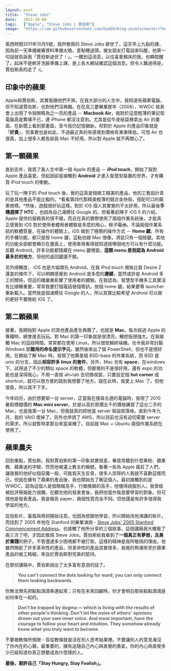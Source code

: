 ```yaml
---
layout: post
title:  "Steve Jobs"
date:   2011-10-09
tags:   ["Apple", "Steve Jobs | 賈伯斯"]
image:  "https://raw.githubusercontent.com/KuoE0/blog-assets/master/feature-photos/2011-10-09-steve-jobs.jpg"
---
```


美西時間2011年10月5號，我所敬佩的 Steve Jobs 辭世了。這天早上九點的課，因為前一天準備被審資料準備太晚，差點睡過頭，被女朋友打電話來叫醒，他第一句話就告訴我「賈伯斯過世了！」。一聽到這消息，以往喜愛賴床的我，也瞬間醒了。起床不是刷牙洗臉準備上課，是上各大網站確認這個消息。但令人難過得是，賈伯斯真的走了 :(。

## 印象中的蘋果

Apple與賈伯斯，其實我跟他們不熟，在我大部分的人生中，我知道有蘋果電腦，但不知道賈伯斯，也對他們沒興趣。在在高三要畢業那年（2008），WWDC 發表會上出現了令我眼睛為之一亮的產品 － **Macbook Air**，我對於這麼輕薄的筆記型電腦真是驚嘆不已，連 iPhone 都沒注意到。尤其是從牛皮紙袋裡拿出 Air 的畫面，在新聞上看到那畫面，至今我仍記憶猶新。但對於 Apple 的產品印象就是「**好貴**」，但事實也是如此，不過最近真的有感覺到價格有漸漸降低。可惜 Air 也很貴，加上很多人都告訴我 Mac 不好用，所以對 Apple 就不再關心了。

## 第一顆蘋果

直到去年，我買了我人生中第一個 Apple 的產品 － **iPod touch**，開始了我對 Apple 產品喜愛。但起因卻是接觸到 **Android** 才進入智慧型裝置的世界，才有購買 iPod touch 的衝動。

玩了玩一陣子的 iPod touch 後，覺的這真是個做工精美的產品，他的工藝設計真的是其他產品不能比擬的。*看看第四代那精美輕薄的鋁合金快殼，搭配可口的蘋果商標。*然後，遊戲很好玩這樣。對於 iOS 個人其實覺的不太好用，所以最後**手機選擇了 HTC** ，也因為自己滿嚮往 Google 的。但看著前陣子 iOS 5 的介紹，Apple 提供的服務真的很不錯，而且在真的實際使用了兩個作業系統後，才能真正感覺到 iOS 對於使用者體用者體驗是多麼的用心，~~除了電池~~。不論兩個作業系統的軟體質量，在操作的體驗上，iOS 做到了極簡的操作方式 － **Home 鍵**。所有的手機功能，都只是按 home 鍵，這點也跟 Mac 很像，滑鼠只有一個按鍵。其他的功能全部都會顯示在畫面上，使用者用看得就知道按哪個地方可以有什麼功能。反觀 Android，許多功能都隱藏在 menu 鍵裡面，**這顆 menu 是我認為 Android 最多於的地方**，但他的返回鍵還不錯。

另外順暢度， iOS 也是大幅領先 Android，在我 iPod touch 規格比我 Desire Z 還差的條件下，可以明顯感覺到 Android 是多麼的**遲緩**，當然或許是 Android 多工的關係，但這的確嚴重影響了使用者的體驗。在我認為，智慧型手機多工其實沒有比順暢重要，常常我要打個電話發個簡訊，按個 home 鍵，結果要等 launcher 重新載入。當然我是個滿嚮往 Google 的人，所以其實比較希望 Android 可以做的更好不要敗給 iOS 了。

## 第二顆蘋果

接著，我開始對 Apple 的其他產品產生興趣了，也就是 **Mac**。每次經過 Apple 的專櫃時，總會進去玩玩。對 Mac 的第一印象就是很漂亮，觸控版很強大。在我接觸 Mac 的這段時間，常常都在使用 Linux，所以很依賴終端機。也令我非常討厭 Windows 那**難用的命名提示字元**，雖然後來出了個 PowerShell，但也不是很好用。在開始了解 Mac 時，發現了他算是個 BSD-base 的作業系統，而 BSD 是 unix 的分支，因此**相容許多 linux 的套件**。另外，Mac 也有 **space**，在windows下，試用過了不少的類似 space 的軟體，但都覺的不是很好用。還有 expo 的功能也是深得我心，不用一直按 alt+tab 去切換視窗，只要設定個 **hot corner** 或 shortcut，就可以很方便的跳到我想要了地方。就在此時，我愛上 Mac 了。但他很貴，所以買不下手。

今年四月，由於想要架一台 server，正當我在搜尋合適的電腦時，發現了 2010 暑假標錯價的 **Mac mini server**，於是以高於原價五千的價格購買了這台二手的 Mac，也是我第一台 Mac，但我就真的把他當 server 架設部落格。直到今年九月，我的 VAIO 壞掉了，另外也申請了 AWS，所以目前也沒有迫切需要 server 的需求，所以就暫時拿那台來當桌機了。目前就 Mac + Ubuntu 兩個作業系統在使用了。

## 蘋果農夫

回到重點，賈伯斯。我對賈伯斯的第一印象其實很差，畢竟常聽到什麼果粉、蘋果教、蘋果迷的字眼，然而他被灌上教主的稱號。看著一些為 Apple 瘋狂了人們，讓我覺的他好似個惡魔一般，可能我天生反骨，很多人崇拜的人我就不喜歡這樣而已。但就在擁有了蘋果的產品後，我也開始去了解這個人。最初接觸到的是 WWDC，認為這個人是個簡報高手，行銷推銷的高手，他懂得說服別人。我曾經被批評簡報能力很爛，在聽完他的發表會後，我把他當作我首要學習的對象。但可惜他是發表產品，我是報告 paper，兩個性質完全不同。但他還是有許多值得我學習的地方。

從投影片、臺風與用詞開始注意。也因為想跟他學習，所以開始找他演講的影片，而找到了 2005 年他在 Stanford 的畢業演說 - [Steve Jobs' 2005 Stanford Commencement Address](http://www.youtube.com/watch?v=UF8uR6Z6KLc)。也接觸了他所分享的三個故事，這個講稿我大概看了兩三次了吧，才因此敬佩 Steve Jobs。賈伯斯給我看到了**一個真正有夢想，且勇於實踐**的例子。不管遭遇多少困境都不被打倒，這樣的精神是我所敬佩的理由。他雖然開創了許多革命性的產品，但革命性的產品其實很多，我覺的熱潮來至於蘋果產品的做工精細，來自於賈伯斯對完美的堅持。

在那份講稿中，賈伯斯說出了太多富有意涵的話了。

> **You can't connect the dots looking for ward; you can only connect them looking backwards.**

你無法預先把點點滴滴串連起來；只有在未來回顧時，你才會明白那些點點滴滴是如何串在一起的。

> **Don't be trapped by dogma — which is living with the results of other people's thinking. Don't let the noise of others' opinions drown out your own inner voice. And most important, have the courage to follow your heart and intuition. They somehow already know what you truly want to become.**

不要被教條所侷限 - 盲從教條就是活在別人思考結果裡。不要讓別人的意見淹沒了你內在的心聲。最重要的，擁有追隨自己內心與直覺的勇氣，你的內心與直覺多少已經知道你真正想要成為什麼樣的人。

**最後，期許自己「Stay Hungry, Stay Foolish」。**
